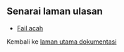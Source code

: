 ---
---

## Senarai laman ulasan

* [Fail acah][UN1]

Kembali ke [laman utama dokumentasi][LUD]


  [LUD]: index.md
  [UN1]: ulasan/acah.md
